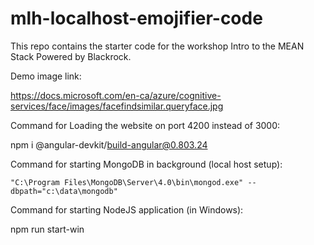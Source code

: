 # mlh-localhost-emojifier-code

This repo contains the starter code for the workshop Intro to the MEAN Stack Powered by Blackrock. 

Demo image link:

https://docs.microsoft.com/en-ca/azure/cognitive-services/face/images/facefindsimilar.queryface.jpg

Command for Loading the website on port 4200 instead of 3000:

npm i @angular-devkit/build-angular@0.803.24

Command for starting MongoDB in background (local host setup):

`"C:\Program Files\MongoDB\Server\4.0\bin\mongod.exe" --dbpath="c:\data\mongodb"`

Command for starting NodeJS application (in Windows):

npm run start-win
